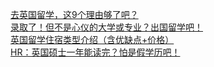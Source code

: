   
[去英国留学，这9个理由够了吧？](http://www.dianyue.me/archives/942/d3170mus82vd5bfc/)  
[录取了！但不是心仪的大学或专业？出国留学吧！](http://www.dianyue.me/archives/455/918desjkomvgn4aq/)  
[英国留学住宿类型介绍（含优缺点+价格）](http://www.dianyue.me/archives/631/2nhaitpv9pgk65v6/)  
[HR：英国硕士一年能读完？怕是假学历吧！](http://www.dianyue.me/archives/420/1l89mo4i1rqd361g/)